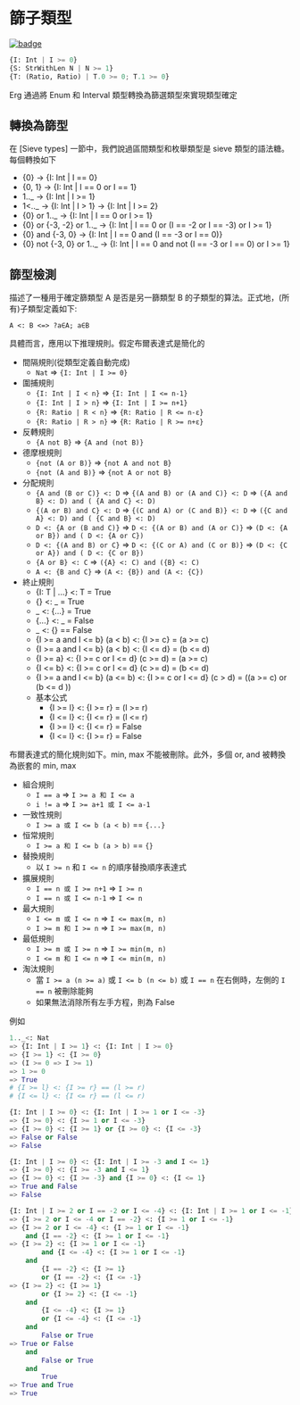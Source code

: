 # 篩子類型

[![badge](https://img.shields.io/endpoint.svg?url=https%3A%2F%2Fgezf7g7pd5.execute-api.ap-northeast-1.amazonaws.com%2Fdefault%2Fsource_up_to_date%3Fowner%3Derg-lang%26repos%3Derg%26ref%3Dmain%26path%3Ddoc/EN/compiler/refinement_subtyping.md%26commit_hash%3D06f8edc9e2c0cee34f6396fd7c64ec834ffb5352)](https://gezf7g7pd5.execute-api.ap-northeast-1.amazonaws.com/default/source_up_to_date?owner=erg-lang&repos=erg&ref=main&path=doc/EN/compiler/refinement_subtyping.md&commit_hash=06f8edc9e2c0cee34f6396fd7c64ec834ffb5352)

```python
{I: Int | I >= 0}
{S: StrWithLen N | N >= 1}
{T: (Ratio, Ratio) | T.0 >= 0; T.1 >= 0}
```

Erg 通過將 Enum 和 Interval 類型轉換為篩選類型來實現類型確定

## 轉換為篩型

在 [Sieve types] 一節中，我們說過區間類型和枚舉類型是 sieve 類型的語法糖。每個轉換如下

* {0} -> {I: Int | I == 0}
* {0, 1} -> {I: Int | I == 0 or I == 1}
* 1.._ -> {I: Int | I >= 1}
* 1<.._ -> {I: Int | I > 1} -> {I: Int | I >= 2}
* {0} or 1.._ -> {I: Int | I == 0 or I >= 1}
* {0} or {-3, -2} or 1.._ -> {I: Int | I == 0 or (I == -2 or I == -3) or I >= 1}
* {0} and {-3, 0} -> {I: Int | I == 0 and (I == -3 or I == 0)}
* {0} not {-3, 0} or 1.._ -> {I: Int | I == 0 and not (I == -3 or I == 0) or I >= 1}

## 篩型檢測

描述了一種用于確定篩類型 A 是否是另一篩類型 B 的子類型的算法。正式地，(所有)子類型定義如下: 

```console
A <: B <=> ?a∈A; a∈B
```

具體而言，應用以下推理規則。假定布爾表達式是簡化的

* 間隔規則(從類型定義自動完成)
  * `Nat` => `{I: Int | I >= 0}`
* 圍捕規則
  * `{I: Int | I < n}` => `{I: Int | I <= n-1}`
  * `{I: Int | I > n}` => `{I: Int | I >= n+1}`
  * `{R: Ratio | R < n}` => `{R: Ratio | R <= n-ε}`
  * `{R: Ratio | R > n}` => `{R: Ratio | R >= n+ε}`
* 反轉規則
  * `{A not B}` => `{A and (not B)}`
* 德摩根規則
  * `{not (A or B)}` => `{not A and not B}`
  * `{not (A and B)}` => `{not A or not B}`
* 分配規則
  * `{A and (B or C)} <: D` => `{(A and B) or (A and C)} <: D` => `({A and B} <: D) and ( {A and C} <: D)`
  * `{(A or B) and C} <: D` => `{(C and A) or (C and B)} <: D` => `({C and A} <: D) and ( {C and B} <: D)`
  * `D <: {A or (B and C)}` => `D <: {(A or B) and (A or C)}` => `(D <: {A or B}) and ( D <: {A or C})`
  * `D <: {(A and B) or C}` => `D <: {(C or A) and (C or B)}` => `(D <: {C or A}) and ( D <: {C or B})`
  * `{A or B} <: C` => `({A} <: C) and ({B} <: C)`
  * `A <: {B and C}` => `(A <: {B}) and (A <: {C})`
* 終止規則
  * {I: T | ...} <: T = True
  * {} <: _ = True
  * _ <: {...} = True
  * {...} <: _ = False
  * _ <: {} == False
  * {I >= a and I <= b} (a < b) <: {I >= c} = (a >= c)
  * {I >= a and I <= b} (a < b) <: {I <= d} = (b <= d)
  * {I >= a} <: {I >= c or I <= d} (c >= d) = (a >= c)
  * {I <= b} <: {I >= c or I <= d} (c >= d) = (b <= d)
  * {I >= a and I <= b} (a <= b) <: {I >= c or I <= d} (c > d) = ((a >= c) or (b <= d ))
  * 基本公式
    * {I >= l} <: {I >= r} = (l >= r)
    * {I <= l} <: {I <= r} = (l <= r)
    * {I >= l} <: {I <= r} = False
    * {I <= l} <: {I >= r} = False

布爾表達式的簡化規則如下。min, max 不能被刪除。此外，多個 or, and 被轉換為嵌套的 min, max

* 組合規則
  * `I == a` => `I >= a 和 I <= a`
  * `i != a` => `I >= a+1 或 I <= a-1`
* 一致性規則
  * `I >= a 或 I <= b (a < b)` == `{...}`
* 恒常規則
  * `I >= a 和 I <= b (a > b)` == `{}`
* 替換規則
  * 以 `I >= n` 和 `I <= n` 的順序替換順序表達式
* 擴展規則
  * `I == n 或 I >= n+1` => `I >= n`
  * `I == n 或 I <= n-1` => `I <= n`
* 最大規則
  * `I <= m 或 I <= n` => `I <= max(m, n)`
  * `I >= m 和 I >= n` => `I >= max(m, n)`
* 最低規則
  * `I >= m 或 I >= n` => `I >= min(m, n)`
  * `I <= m 和 I <= n` => `I <= min(m, n)`
* 淘汰規則
  * 當 `I >= a (n >= a)` 或 `I <= b (n <= b)` 或 `I == n` 在右側時，左側的 `I == n` 被刪除能夠
  * 如果無法消除所有左手方程，則為 False

例如

```python
1.._<: Nat
=> {I: Int | I >= 1} <: {I: Int | I >= 0}
=> {I >= 1} <: {I >= 0}
=> (I >= 0 => I >= 1)
=> 1 >= 0
=> True
# {I >= l} <: {I >= r} == (l >= r)
# {I <= l} <: {I <= r} == (l <= r)
```

```python
{I: Int | I >= 0} <: {I: Int | I >= 1 or I <= -3}
=> {I >= 0} <: {I >= 1 or I <= -3}
=> {I >= 0} <: {I >= 1} or {I >= 0} <: {I <= -3}
=> False or False
=> False
```

```python
{I: Int | I >= 0} <: {I: Int | I >= -3 and I <= 1}
=> {I >= 0} <: {I >= -3 and I <= 1}
=> {I >= 0} <: {I >= -3} and {I >= 0} <: {I <= 1}
=> True and False
=> False
```

```python
{I: Int | I >= 2 or I == -2 or I <= -4} <: {I: Int | I >= 1 or I <= -1}
=> {I >= 2 or I <= -4 or I == -2} <: {I >= 1 or I <= -1}
=> {I >= 2 or I <= -4} <: {I >= 1 or I <= -1}
    and {I == -2} <: {I >= 1 or I <= -1}
=> {I >= 2} <: {I >= 1 or I <= -1}
        and {I <= -4} <: {I >= 1 or I <= -1}
    and
        {I == -2} <: {I >= 1}
        or {I == -2} <: {I <= -1}
=> {I >= 2} <: {I >= 1}
        or {I >= 2} <: {I <= -1}
    and
        {I <= -4} <: {I >= 1}
        or {I <= -4} <: {I <= -1}
    and
        False or True
=> True or False
    and
        False or True
    and
        True
=> True and True
=> True
```